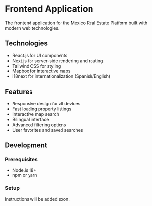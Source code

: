 # Frontend Application

The frontend application for the Mexico Real Estate Platform built with modern web technologies.

## Technologies

- React.js for UI components
- Next.js for server-side rendering and routing
- Tailwind CSS for styling
- Mapbox for interactive maps
- i18next for internationalization (Spanish/English)

## Features

- Responsive design for all devices
- Fast loading property listings
- Interactive map search
- Bilingual interface
- Advanced filtering options
- User favorites and saved searches

## Development

### Prerequisites

- Node.js 18+
- npm or yarn

### Setup

Instructions will be added soon.
